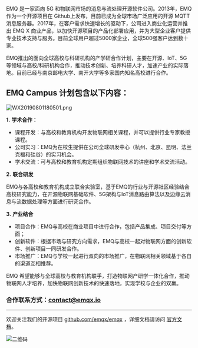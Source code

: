  


 

EMQ 是一家面向 5G 和物联网市场的消息与流处理开源软件公司。2013年，EMQ 作为一个开源项目在 Github上发布，目前已成为全球市场广泛应用的开源 MQTT 消息服务器。2017年，在客户需求快速增长的驱动下，公司进入商业化运营并推出 EMQ X 商业产品，以加快开源项目的产品化部署应用，并为大型企业客户提供专业技术支持与服务。目前全球用户超过5000家企业，全球500强客户达到数十家。



EMQ推出的面向全球高校与科研机构的产学研合作计划，主要在开源、IoT、5G等领域与高校/科研机构合作，推动技术创新、培养科研人才，加速产业的实际落地。目前已经与南京邮电大学、南开大学等多家国内知名高校进行合作。 

## EMQ Campus 计划包含以下内容：
![WX20190801180501.png](https://static.emqx.net/images/07b4c6fd15c30cf0693648d365cdf036.png)

**1.**    **学术合作：**

- 课程开发：与高校和教育机构开发物联网相关课程，并可以提供行业专家教授课程。
- 公司实习：EMQ为在校生提供在公司全球研发中心（杭州、北京、昆明、法兰克福和硅谷）的实习机会。
- 学术交流：可与高校和教育机构定期组织物联网技术的讲座和学术交流活动。

**2.**    **联合研发**

EMQ与各高校和教育机构成立联合实验室，基于EMQ的行业与开源社区经验结合高校研究能力，在开源物联网基础软件、5G架构与IoT消息路由算法以及边缘云消息与流数据处理等方面进行研究合作。

**3.**    **产业结合**

- 项目合作：EMQ与高校在商业项目中进行合作，包括产品集成、项目交付等方面；
- 创新软件：根据市场与研究方向需求，EMQ与高校一起对物联网方面的创新软件、创新项目一同研发合作。
- 市场推广：EMQ与学校一起进行双向的市场推广，在物联网相关领域基于各自的渠道互相推荐。

 

EMQ 希望能够与全球高校与教育机构联手，打造物联网产研学一体化合作，推动物联网人才培养，加快物联网创新技术的快速落地，实现学校与企业的双赢。

 

### 合作联系方式：contact@emqx.io


------

欢迎关注我们的开源项目 [github.com/emqx/emqx](https://github.com/emqx/emqx) ，详细文档请访问 [官方文档](https://developer.emqx.io/docs/broker/v3/cn/)。

![二维码](https://static.emqx.net/images/b99a97727d6f86a9912846e145b8b124.jpg)